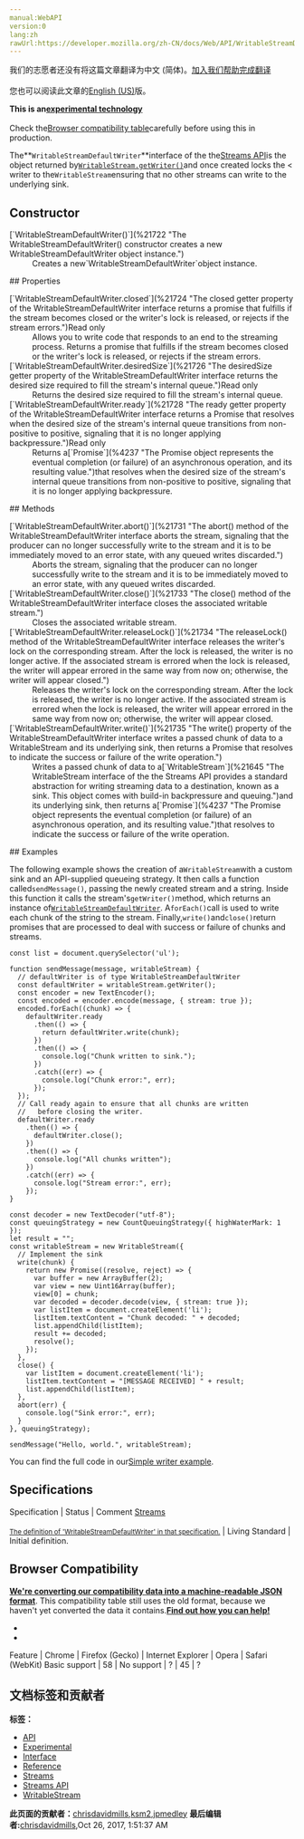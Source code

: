 ```yaml
---
manual:WebAPI
version:0
lang:zh
rawUrl:https://developer.mozilla.org/zh-CN/docs/Web/API/WritableStreamDefaultWriter
---
```




<bdi>我们的志愿者还没有将这篇文章翻译为<bdi>中文 (简体)</bdi>。[加入我们帮助完成翻译](%21716 "")<br></br>您也可以阅读此文章的[English (US)](%21658 "")版。</bdi>






**This is an[experimental technology](%3404 "")**<br></br>Check the[Browser compatibility table](%21719 "")carefully before using this in production.




The**`WritableStreamDefaultWriter`**interface of the the[Streams API](%4392 "")is the object returned by[`WritableStream.getWriter()`](%21657 "The getWriter() method of the WritableStream interface returns a new instance of WritableStreamDefaultWriter and locks the stream to that instance. While the stream is locked, no other writer can be acquired until this one is released.")and once created locks the &lt; writer to the`WritableStream`ensuring that no other streams can write to the underlying sink.


## Constructor<a name="Constructor"></a>
<dl><dt id=''>[`WritableStreamDefaultWriter()`](%21722 "The WritableStreamDefaultWriter() constructor creates a new WritableStreamDefaultWriter object instance.")</dt><dd>Creates a new`WritableStreamDefaultWriter`object instance.</dd></dl>
## Properties<a name="Properties"></a>
<dl><dt id=''>[`WritableStreamDefaultWriter.closed`](%21724 "The closed getter property of the WritableStreamDefaultWriter interface returns a promise that fulfills if the stream becomes closed or the writer's lock is released, or rejects if the stream errors.")Read only</dt><dd>Allows you to write code that responds to an end to the streaming process. Returns a promise that fulfills if the stream becomes closed or the writer&#39;s lock is released, or rejects if the stream errors.</dd><dt id=''>[`WritableStreamDefaultWriter.desiredSize`](%21726 "The desiredSize getter property of the WritableStreamDefaultWriter interface returns the desired size required to fill the stream's internal queue.")Read only</dt><dd>Returns the desired size required to fill the stream&#39;s internal queue.</dd><dt id=''>[`WritableStreamDefaultWriter.ready`](%21728 "The ready getter property of the WritableStreamDefaultWriter interface returns a Promise that resolves when the desired size of the stream's internal queue transitions from non-positive to positive, signaling that it is no longer applying backpressure.")Read only</dt><dd>Returns a[`Promise`](%4237 "The Promise object represents the eventual completion (or failure) of an asynchronous operation, and its resulting value.")that resolves when the desired size of the stream&#39;s internal queue transitions from non-positive to positive, signaling that it is no longer applying backpressure.</dd></dl>
## Methods<a name="Methods"></a>
<dl><dt id=''>[`WritableStreamDefaultWriter.abort()`](%21731 "The abort() method of the WritableStreamDefaultWriter interface aborts the stream, signaling that the producer can no longer successfully write to the stream and it is to be immediately moved to an error state, with any queued writes discarded.")</dt><dd>Aborts the stream, signaling that the producer can no longer successfully write to the stream and it is to be immediately moved to an error state, with any queued writes discarded.</dd><dt id=''>[`WritableStreamDefaultWriter.close()`](%21733 "The close() method of the WritableStreamDefaultWriter interface closes the associated writable stream.")</dt><dd>Closes the associated writable stream.</dd><dt id=''>[`WritableStreamDefaultWriter.releaseLock()`](%21734 "The releaseLock() method of the WritableStreamDefaultWriter interface releases the writer's lock on the corresponding stream. After the lock is released, the writer is no longer active. If the associated stream is errored when the lock is released, the writer will appear errored in the same way from now on; otherwise, the writer will appear closed.")</dt><dd>Releases the writer&#39;s lock on the corresponding stream. After the lock is released, the writer is no longer active. If the associated stream is errored when the lock is released, the writer will appear errored in the same way from now on; otherwise, the writer will appear closed.</dd><dt id=''>[`WritableStreamDefaultWriter.write()`](%21735 "The write() property of the WritableStreamDefaultWriter interface writes a passed chunk of data to a WritableStream and its underlying sink, then returns a Promise that resolves to indicate the success or failure of the write operation.")</dt><dd>Writes a passed chunk of data to a[`WritableStream`](%21645 "The WritableStream interface of the the Streams API provides a standard abstraction for writing streaming data to a destination, known as a sink. This object comes with build-in backpressure and queuing.")and its underlying sink, then returns a[`Promise`](%4237 "The Promise object represents the eventual completion (or failure) of an asynchronous operation, and its resulting value.")that resolves to indicate the success or failure of the write operation.</dd></dl>
## Examples<a name="Examples"></a>


The following example shows the creation of a`WritableStream`with a custom sink and an API-supplied queueing strategy. It then calls a function called`sendMessage()`, passing the newly created stream and a string. Inside this function it calls the stream&#39;s`getWriter()`method, which returns an instance of[`WritableStreamDefaultWriter`](%21658 "The WritableStreamDefaultWriter interface of the the Streams API is the object returned by WritableStream.getWriter() and once created locks the < writer to the WritableStream ensuring that no other streams can write to the underlying sink."). A`forEach()`call is used to write each chunk of the string to the stream. Finally,`write()`and`close()`return promises that are processed to deal with success or failure of chunks and streams.



```
const list = document.querySelector('ul');

function sendMessage(message, writableStream) {
  // defaultWriter is of type WritableStreamDefaultWriter
  const defaultWriter = writableStream.getWriter();
  const encoder = new TextEncoder();
  const encoded = encoder.encode(message, { stream: true });
  encoded.forEach((chunk) => {
    defaultWriter.ready
      .then(() => {
        return defaultWriter.write(chunk);
      })
      .then(() => {
        console.log("Chunk written to sink.");
      })
      .catch((err) => {
        console.log("Chunk error:", err);
      });
  });
  // Call ready again to ensure that all chunks are written
  //   before closing the writer.
  defaultWriter.ready
    .then(() => {
      defaultWriter.close();
    })
    .then(() => {
      console.log("All chunks written");
    })
    .catch((err) => {
      console.log("Stream error:", err);
    });
}

const decoder = new TextDecoder("utf-8");
const queuingStrategy = new CountQueuingStrategy({ highWaterMark: 1 });
let result = "";
const writableStream = new WritableStream({
  // Implement the sink
  write(chunk) {
    return new Promise((resolve, reject) => {
      var buffer = new ArrayBuffer(2);
      var view = new Uint16Array(buffer);
      view[0] = chunk;
      var decoded = decoder.decode(view, { stream: true });
      var listItem = document.createElement('li');
      listItem.textContent = "Chunk decoded: " + decoded;
      list.appendChild(listItem);
      result += decoded;
      resolve();
    });
  },
  close() {
    var listItem = document.createElement('li');
    listItem.textContent = "[MESSAGE RECEIVED] " + result;
    list.appendChild(listItem);
  },
  abort(err) {
    console.log("Sink error:", err);
  }
}, queuingStrategy);

sendMessage("Hello, world.", writableStream);
```


You can find the full code in our[Simple writer example](%21662 "").


## Specifications<a name="Specifications"></a>
Specification | Status | Comment 
[Streams<br></br><small>The definition of &#39;WritableStreamDefaultWriter&#39; in that specification.</small>](%21739 "") | Living Standard | Initial definition. 


## Browser Compatibility<a name="Browser_Compatibility"></a>


**[We&#39;re converting our compatibility data into a machine-readable JSON format](%3344 "")**. This compatibility table still uses the old format, because we haven&#39;t yet converted the data it contains.**[Find out how you can help!](%3409 "")**


* 
* 
Feature | Chrome | Firefox (Gecko) | Internet Explorer | Opera | Safari (WebKit) 
Basic support | 58 | No support | ? | 45 | ? 







## 文档标签和贡献者
**标签：**
* [API](%50 "")
* [Experimental](%3379 "")
* [Interface](%3380 "")
* [Reference](%3381 "")
* [Streams](%4399 "")
* [Streams API](%21741 "")
* [WritableStream](%21686 "")

**此页面的贡献者：**[chrisdavidmills](%3495 ""),[ksm2](%21692 ""),[jpmedley](%3413 "")
**最后编辑者:**[chrisdavidmills](%3495 ""),<time>Oct 26, 2017, 1:51:37 AM</time>


